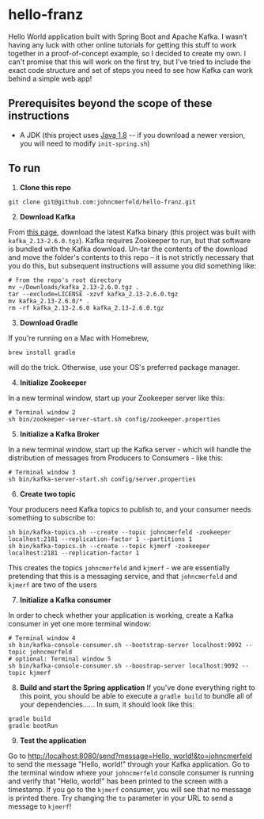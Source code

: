 # hello-franz
Hello World application built with Spring Boot and Apache Kafka. I wasn't having any luck with other online tutorials for getting this stuff to work together in a proof-of-concept example, so I decided to create my own. I can't promise that this will work on the first try, but I've tried to include the exact code structure and set of steps you need to see how Kafka can work behind a simple web app!

## Prerequisites beyond the scope of these instructions
  - A JDK (this project uses [Java 1.8](https://www.oracle.com/java/technologies/javase/javase-jdk8-downloads.html) -- if you download a newer version, you will need to modify `init-spring.sh`)

## To run
  1. **Clone this repo**
```shell
git clone git@github.com:johncmerfeld/hello-franz.git
```

  2. **Download Kafka**

From [this page](https://kafka.apache.org/downloads), download the latest Kafka binary (this project was built with `kafka_2.13-2.6.0.tgz`). Kafka requires Zookeeper to run, but that software is bundled with the Kafka download. Un-tar the contents of the download and move the folder's contents to this repo – it is not strictly necessary that you do this, but subsequent instructions will assume you did something like:
```shell
# from the repo's root directory
mv ~/Downloads/kafka_2.13-2.6.0.tgz .
tar --exclude=LICENSE -xzvf kafka_2.13-2.6.0.tgz
mv kafka_2.13-2.6.0/* .
rm -rf kafka_2.13-2.6.0 kafka_2.13-2.6.0.tgz
```

  3. **Download Gradle**

If you're running on a Mac with Homebrew, 
```shell
brew install gradle
```
will do the trick. Otherwise, use your OS's preferred package manager.

  4. **Initialize Zookeeper**

In a new terminal window, start up your Zookeeper server like this:
```shell
# Terminal window 2
sh bin/zookeeper-server-start.sh config/zookeeper.properties
```

  5. **Initialize a Kafka Broker**

In a new terminal window, start up the Kafka server - which will handle the distribution of messages from Producers to Consumers - like this: 
```shell
# Terminal window 3
sh bin/kafka-server-start.sh config/server.properties
```

  6. **Create two topic**

Your producers need Kafka topics to publish to, and your consumer needs something to subscribe to: 
```shell
sh bin/kafka-topics.sh --create --topic johncmerfeld -zookeeper localhost:2181 --replication-factor 1 --partitions 1
sh bin/kafka-topics.sh --create --topic kjmerf -zookeeper localhost:2181 --replication-factor 1
```

This creates the topics `johncmerfeld` and `kjmerf` - we are essentially pretending that this is a messaging service, and that `johncmerfeld` and `kjmerf` are two of the users

  7. **Initialize a Kafka consumer**

In order to check whether your application is working, create a Kafka consumer in yet one more terminal window: 
```shell
# Terminal window 4
sh bin/kafka-console-consumer.sh --bootstrap-server localhost:9092 --topic johncmerfeld
# optional: Terminal window 5
sh bin/kafka-console-consumer.sh --boostrap-server localhost:9092 --topic kjmerf

```

  8. **Build and start the Spring application**
If you've done everything right to this point, you should be able to execute a `gradle build` to bundle all of your dependencies...... In sum, it should look like this:
```shell
gradle build
gradle bootRun
```

  9. **Test the application**

  Go to [http://localhost:8080/send?message=Hello, world!&to=johncmerfeld](http://localhost:8080/send?message=Hello,%20world!&to=johncmerfeld) to send the message "Hello, world!" through your Kafka application. Go to the terminal window where your `johncmerfeld` console consumer is running and verify that "Hello, world!" has been printed to the screen with a timestamp. If you go to the `kjmerf` consumer, you will see that no message is printed there. Try changing the `to` parameter in your URL to send a message to `kjmerf`!

